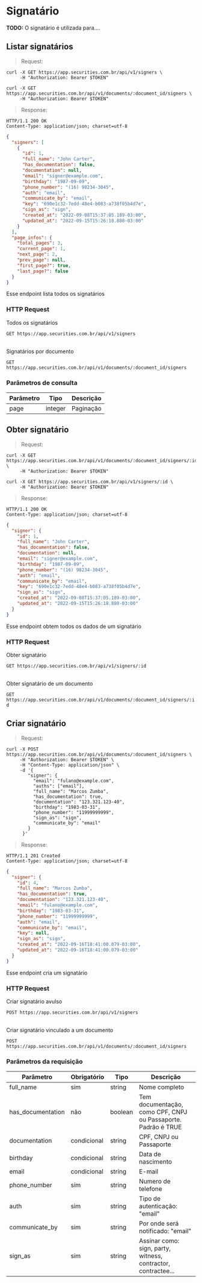 # Signatário

**TODO:** O signatário é utilizada para....

## Listar signatários

> Request:

```shell
curl -X GET https://app.securities.com.br/api/v1/signers \
     -H "Authorization: Bearer $TOKEN"
```

```shell
curl -X GET https://app.securities.com.br/api/v1/documents/:document_id/signers \
     -H "Authorization: Bearer $TOKEN"
```

> Response:

```shell
HTTP/1.1 200 OK
Content-Type: application/json; charset=utf-8
```

```json
{
  "signers": [
    {
      "id": 1,
      "full_name": "John Carter",
      "has_documentation": false,
      "documentation": null,
      "email": "signer@example.com",
      "birthday": "1987-09-09",
      "phone_number": "(16) 98234-3045",
      "auth": "email",
      "communicate_by": "email",
      "key": "690e1c32-7edd-48e4-b083-a738f05b4d7e",
      "sign_as": "sign",
      "created_at": "2022-09-08T15:37:05.189-03:00",
      "updated_at": "2022-09-15T15:26:18.880-03:00"
    }
  ],
  "page_infos": {
    "total_pages": 3,
    "current_page": 1,
    "next_page": 2,
    "prev_page": null,
    "first_page?": true,
    "last_page?": false
  }
}
```

Esse endpoint lista todos os signatários

### HTTP Request

Todos os signatários

`GET https://app.securities.com.br/api/v1/signers`

<br>Signatários por documento

`GET https://app.securities.com.br/api/v1/documents/:document_id/signers`

### Parâmetros de consulta

| Parâmetro | Tipo    | Descrição |
| --------- | ------- | --------- |
| page      | integer | Paginação |

## Obter signatário

> Request:

```shell
curl -X GET https://app.securities.com.br/api/v1/documents/:document_id/signers/:id \
     -H "Authorization: Bearer $TOKEN"
```

```shell
curl -X GET https://app.securities.com.br/api/v1/signers/:id \
     -H "Authorization: Bearer $TOKEN"
```

> Response:

```shell
HTTP/1.1 200 OK
Content-Type: application/json; charset=utf-8
```

```json
{
  "signer": {
    "id": 1,
    "full_name": "John Carter",
    "has_documentation": false,
    "documentation": null,
    "email": "signer@example.com",
    "birthday": "1987-09-09",
    "phone_number": "(16) 98234-3045",
    "auth": "email",
    "communicate_by": "email",
    "key": "690e1c32-7edd-48e4-b083-a738f05b4d7e",
    "sign_as": "sign",
    "created_at": "2022-09-08T15:37:05.189-03:00",
    "updated_at": "2022-09-15T15:26:18.880-03:00"
  }
}
```

Esse endpoint obtem todos os dados de um signatário

### HTTP Request

Obter signatário

`GET https://app.securities.com.br/api/v1/signers/:id`

<br>Obter signatário de um documento

`GET https://app.securities.com.br/api/v1/documents/:document_id/signers/:id`

## Criar signatário

> Request:

```shell
curl -X POST https://app.securities.com.br/api/v1/documents/:document_id/signers \
     -H "Authorization: Bearer $TOKEN" \
     -H "Content-Type: application/json" \
     -d '{
        "signer": {
          "email": "fulano@example.com",
          "auths": ["email"],
          "full_name": "Marcos Zumba",
          "has_documentation": true,
          "documentation": "123.321.123-40",
          "birthday": "1983-03-31",
          "phone_number": "11999999999",
          "sign_as": "sign",
          "communicate_by": "email"
        }
      }'
```

> Response:

```shell
HTTP/1.1 201 Created
Content-Type: application/json; charset=utf-8
```

```json
{
  "signer": {
    "id": 4,
    "full_name": "Marcos Zumba",
    "has_documentation": true,
    "documentation": "123.321.123-40",
    "email": "fulano@example.com",
    "birthday": "1983-03-31",
    "phone_number": "11999999999",
    "auth": "email",
    "communicate_by": "email",
    "key": null,
    "sign_as": "sign",
    "created_at": "2022-09-16T18:41:00.079-03:00",
    "updated_at": "2022-09-16T18:41:00.079-03:00"
  }
}
```

Esse endpoint cria um signatário

### HTTP Request

Criar signatário avulso

`POST https://app.securities.com.br/api/v1/signers`

<br>Criar signatário vinculado a um documento

`POST https://app.securities.com.br/api/v1/documents/:document_id/signers`

### Parâmetros da requisição

| Parâmetro         | Obrigatório | Tipo    | Descrição                                                     |
| ----------------- | ----------- | ------- | ------------------------------------------------------------- |
| full_name         | sim         | string  | Nome completo                                                 |
| has_documentation | não         | boolean | Tem documentação, como CPF, CNPJ ou Passaporte. Padrão é TRUE |
| documentation     | condicional | string  | CPF, CNPJ ou Passaporte                                       |
| birthday          | condicional | string  | Data de nascimento                                            |
| email             | condicional | string  | E-mail                                                        |
| phone_number      | sim         | string  | Numero de telefone                                            |
| auth              | sim         | string  | Tipo de autenticação: "email"                                 |
| communicate_by    | sim         | string  | Por onde será notificado: "email"                             |
| sign_as           | sim         | string  | Assinar como: sign, party, witness, contractor, contractee... |
